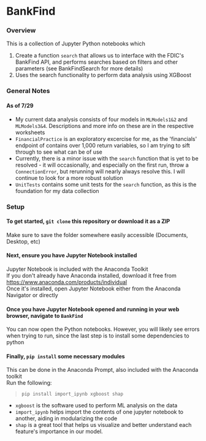 # BankFind
### Overview
This is a collection of Jupyter Python notebooks which 
1. Create a function ```search``` that allows us to interface with the FDIC's BankFind API, and performs searches based on filters and other parameters (see BankFindSearch for more details)
2. Uses the search functionality to perform data analysis using XGBoost

### General Notes
#### As of 7/29
- My current data analysis consists of four models in ```MLModels1&2``` and ```MLModels3&4```. Descriptions and more info on these are in the respective worksheets
- ```FinancialPractice``` is an exploratory excercise for me, as the 'financials' endpoint of contains over 1,000 return variables, so I am trying to sift through to see what can be of use
- Currently, there is a minor issue with the ```search``` function that is yet to be resolved - it will occasionally, and especially on the first run, throw a ```ConnectionError```, but rerunning will nearly always resolve this. I will continue to look for a more robust solution
- ```UnitTests``` contains some unit tests for the ```search``` function, as this is the foundation for my data collection

### Setup
#### To get started, ```git clone``` this repository or download it as a ZIP
Make sure to save the folder somewhere easily accessible (Documents, Desktop, etc)
#### Next, ensure you have Jupyter Notebook installed
Jupyter Notebook is included with the Anaconda Toolkit\
If you don't already have Anaconda installed, download it free from https://www.anaconda.com/products/individual \
Once it's installed, open Jupyter Notebook either from the Anaconda Navigator or directly
#### Once you have Jupyter Notebook opened and running in your web browser,  navigate to ```BankFind```
You can now open the Python notebooks. However, you will likely see errors when trying to run, since the last step is to install some dependencies to python
#### Finally, ```pip install``` some necessary modules
This can be done in the Anaconda Prompt, also included with the Anaconda toolkit\
Run the following:

>```pip install import_ipynb xgboost shap```

- ```xgboost``` is the software used to perform ML analysis on the data
- ```import_ipynb``` helps import the contents of one jupyter notebook to another, aiding in modularizing the code
- ```shap``` is a great tool that helps us visualize and better understand each feature's importance in our model.

